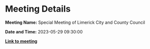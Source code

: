 # Meeting Details

**Meeting Name:** Special Meeting of Limerick City and County Council

**Date and Time:** 2023-05-29 09:30:00

**<a href="https://www.limerick.ie/council/whats-on/special-meeting-of-limerick-city-and-county-council-2" target="_blank">Link to meeting</a>**
